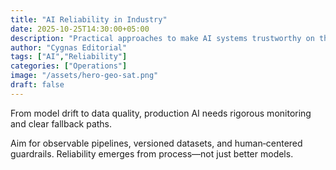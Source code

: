 ```yaml
---
title: "AI Reliability in Industry"
date: 2025-10-25T14:30:00+05:00
description: "Practical approaches to make AI systems trustworthy on the plant floor."
author: "Cygnas Editorial"
tags: ["AI","Reliability"]
categories: ["Operations"]
image: "/assets/hero-geo-sat.png"
draft: false
---
```


From model drift to data quality, production AI needs rigorous monitoring and clear fallback paths.

<!-- more -->

Aim for observable pipelines, versioned datasets, and human‑centered guardrails. Reliability emerges from process—not just better models.


